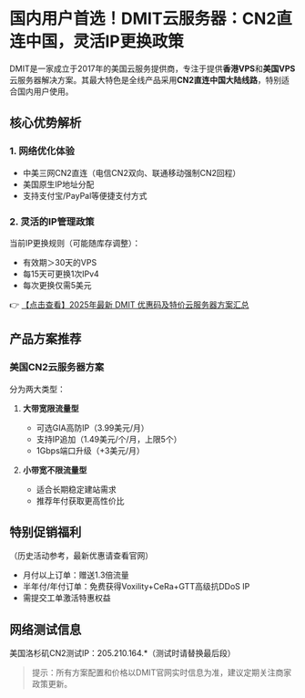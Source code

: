 # 国内用户首选！DMIT云服务器：CN2直连中国，灵活IP更换政策

DMIT是一家成立于2017年的美国云服务提供商，专注于提供**香港VPS**和**美国VPS**云服务器解决方案。其最大特色是全线产品采用**CN2直连中国大陆线路**，特别适合国内用户使用。

## 核心优势解析

### 1. 网络优化体验
- 中美三网CN2直连（电信CN2双向、联通移动强制CN2回程）
- 美国原生IP地址分配
- 支持支付宝/PayPal等便捷支付方式

### 2. 灵活的IP管理政策
当前IP更换规则（可能随库存调整）：
- 有效期＞30天的VPS
- 每15天可更换1次IPv4
- 每次更换仅需5美元

👉 [【点击查看】2025年最新 DMIT 优惠码及特价云服务器方案汇总](https://bit.ly/dmit_coupon)

## 产品方案推荐

### 美国CN2云服务器方案
分为两大类型：
1. **大带宽限流量型**
   - 可选GIA高防IP（3.99美元/月）
   - 支持IP追加（1.49美元/个/月，上限5个）
   - 1Gbps端口升级（+3美元/月）

2. **小带宽不限流量型**
   - 适合长期稳定建站需求
   - 推荐年付获取更高性价比

## 特别促销福利
（历史活动参考，最新优惠请查看官网）
- 月付以上订单：赠送1.3倍流量
- 半年付/年付订单：免费获得Voxility+CeRa+GTT高级抗DDoS IP
- 需提交工单激活特惠权益

## 网络测试信息
美国洛杉矶CN2测试IP：205.210.164.*（测试时请替换最后段）

> 提示：所有方案配置和价格以DMIT官网实时信息为准，建议定期关注商家政策更新。